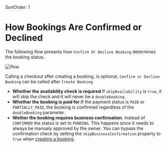 SortOrder: 1

# How Bookings Are Confirmed or Declined

The following flow presents how `Confirm Or Decline Booking` determines the booking status.    

![flow](https://s3.amazonaws.com/wixplorer-readme-images/confirmation%2Fconfirmator_flow.png)

Calling a checkout after creating a booking, is optional, `Confirm or Decline Booking` can be called after `Create Booking`

+ **Whether the availability check is required** If  `skipAvailability` is `true`, it will skip the check and it will never be a `doublebooking`.
+ **Whether the booking is paid for**.If the payment status is `PAID` or `PARTIALLY_PAID`, the booking is confirmed regardless of the `doubleBooking` parameter.    
+ **Wether the booking requires business confirmation**. Instead of `CONFIRMED` the status is set to `PENDING`. This happens since it needs to always be manualy approved by the owner. You can bypass the confirmation check by setting the `skipBusinessConfirmation` property to `true` when [creating a booking](https://dev.wix.com/api/rest/wix-bookings/bookings-v2/create-booking).    


